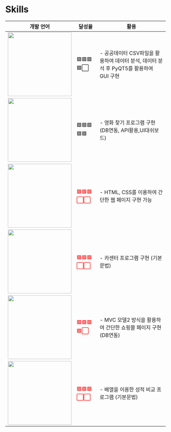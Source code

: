 ---
---

# Skills


|개발 언어|달성율|활용|
|---|---|---|
|<a href="[연결할 링크]" target="_blank"><img width="200" src="https://img.shields.io/badge/Python-20c997??style=flat-square&logo=Python&logoColor=white"/></a>|🟩🟩🟩🟩⬜ |- 공공데이터 CSV파일을 활용하여 데이터 분석, 데이터 분석 후 PyQT5를 활용하여 GUI 구현|
|<a href="[연결할 링크]" target="_blank"><img width="200" src="https://img.shields.io/badge/Csharp-e34f26??style=flat-square&logo=C Sharp&logoColor=white"/></a>|🟩🟩🟩🟩🟩|- 영화 찾기 프로그램 구현 (DB연동, API활용,UI대쉬보드)|
| <a href="[연결할 링크]" target="_blank"><img width="200" src="https://img.shields.io/badge/HTML-E34F26??style=flat-square&logo=HTML&logoColor=white"/></a>|<span style="color:red">🟩🟩🟩⬜⬜</span>|- HTML, CSS를 이용하여 간단한 웹 페이지 구현 가능|
|  <a href="[연결할 링크]" target="_blank"><img width="200" src="https://img.shields.io/badge/JAVA-007396??style=flat-square&logo=JAVA&logoColor=white"/></a>|<span style="color:red">🟩🟩🟩⬜⬜</span>|- 카센터 프로그램 구현 (기본문법)|
| <a href="[연결할 링크]" target="_blank"><img width="200" src="https://img.shields.io/badge/JAVAScript-F7DF1E??style=flat-square&logo=JAVASCRIPT&logoColor=white"/></a>|<span style="color:red">🟩🟩🟩🟩⬜</span>|- MVC 모델2 방식을 활용하여 간단한 쇼핑몰 페이지 구현 (DB연동)|
| <a href="[연결할 링크]" target="_blank"><img width="200" src="https://img.shields.io/badge/C-A8B9CC??style=flat-square&logo=C&logoColor=white"/></a>|<span style="color:red">🟩🟩🟩⬜⬜</span>|- 배열을 이용한 성적 비교 프로그램 (기본문법)|
